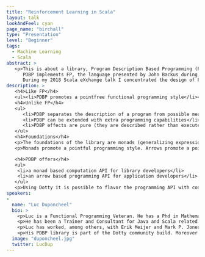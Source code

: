 ```yaml
---
title: "Reinforcement Learning in Scala"
layout: talk
lookAndFeel: cyan
page_name: "birchall"
type: "Presentation"
level: "Beginner"
tags: 
  - Machine Learning
  - Scala
abstract: >
   <p>This is about a library, Program Description Based Programming (PDBP), written using Dotty.
      PDBP implements FP, the language presented by John Backus during his Turing Award winning lecture.
      During my 2018 Scala eXchange talk I concentrated the design of PDBP. During this talk I will concentrate on the usage of PDBP.</p>
description: >
   <h4>Like FP</h4>
   <ul><li>PDBP promotes a pointfree functional programming style</li></ul>
   <h4>Unlike FP</h4>
   <ul>
      <li>PDBP separates the description of a program from possible meanings of the program</li>
      <li>PDBP can be extended with extra programming capabilities</li>
      <li>PDBP effects are pure (they are described rather than executed)</li>
   </ul>
   <h4>Foundations</h4>
   <p>The foundations of the library are monads (generalizing expressions) and arrows (generalizing functions).</p>
   <p>Monads promote a pointful programming style. Arrows promote a pointfree programming style.</p>

   <h4>PDBP offers</h4>
   <ul>
    <li>a monad based computation API for library developers</li>
    <li>an arrow based programming API for application developers</li>
   </ul>
   <p>Using Dotty it is possible to flavor the programming API with convenient programming DSL syntax.</p>
speakers:
-
  name: "Luc Duponcheel"
  bio: >
    <p>Luc is a Functional Programming Veteran. He has a Phd in Mathematics.</p>
    <p>He has been a Trainer and Consultant for Java and Scala related projects.</p>
    <p>Luc has worked, among others, with Erik Meijer and Mark P. Jones on Monads.</p>
    <p>His PDBP library is part of the Dotty community build. Moreover he is a passionate cyclist and gardener.</p
  image: "duponcheel.jpg"
  twitter: LucDup
---
```

